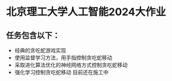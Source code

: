 # 北京理工大学人工智能2024大作业
## 任务包含以下：
- 经典的贪吃蛇游戏实现
- 使用监督学习方法，用手指控制贪吃蛇移动
- 采取进化算法优化的神经网络方式控制贪吃蛇移动
- 强化学习控制贪吃蛇移动
目前还在施工中
